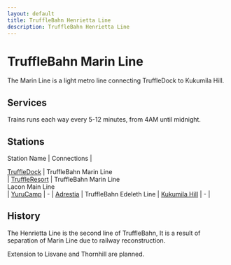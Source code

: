 ```yaml
---
layout: default
title: TruffleBahn Henrietta Line
description: TruffleBahn Henrietta Line
---
```


# TruffleBahn Marin Line
The Marin Line is a light metro line connecting TruffleDock to Kukumila Hill.

## Services
Trains runs each way every 5-12 minutes, from 4AM until midnight.

## Stations

Station Name | Connections |

[TruffleDock](/rail-stations/truffledock) | TruffleBahn Marin Line<br> | 
[TruffleResort](/rail-stations/truffleresort) | TruffleBahn Marin Line<br> Lacon Main Line <br>| 
[YuruCamp](/rail-stations/yurucamp) | - | 
[Adrestia](/rail-stations/adrestia) | TruffleBahn Edeleth Line | 
[Kukumila Hill](/rail-stations/kukumila-hill) | - | 


## History
The Henrietta Line is the second line of TruffleBahn, It is a result of separation of Marin Line due to railway reconstruction.

Extension to Lisvane and Thornhill are planned.
